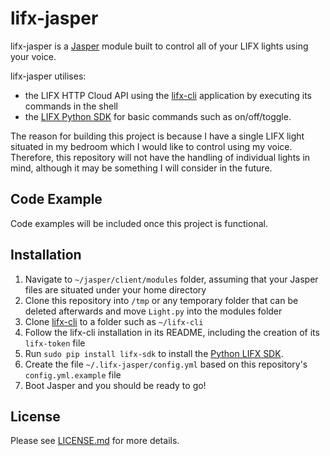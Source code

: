 # lifx-jasper
lifx-jasper is a [Jasper](http://jasperproject.github.io/) module built to control all of your LIFX lights using your voice.

lifx-jasper utilises:
- the LIFX HTTP Cloud API using the [lifx-cli](https://github.com/Rawa/lifx-cli) application by executing its commands in the shell
- the [LIFX Python SDK](https://github.com/smarthall/python-lifx-sdk) for basic commands such as on/off/toggle.

The reason for building this project is because I have a single LIFX light situated in my bedroom which I would like to control using my voice. Therefore, this repository will not have the handling of individual lights in mind, although it may be something I will consider in the future.

## Code Example
Code examples will be included once this project is functional.

## Installation
1. Navigate to `~/jasper/client/modules` folder, assuming that your Jasper files are situated under your home directory
2. Clone this repository into `/tmp` or any temporary folder that can be deleted afterwards and move `Light.py` into the modules folder
3. Clone [lifx-cli](https://github.com/Rawa/lifx-cli) to a folder such as `~/lifx-cli`
4. Follow the lifx-cli installation in its README, including the creation of its `lifx-token` file
5. Run `sudo pip install lifx-sdk` to install the [Python LIFX SDK](https://github.com/smarthall/python-lifx-sdk).
6. Create the file `~/.lifx-jasper/config.yml` based on this repository's `config.yml.example` file
7. Boot Jasper and you should be ready to go!

## License
Please see [LICENSE.md](LICENSE.md) for more details.
